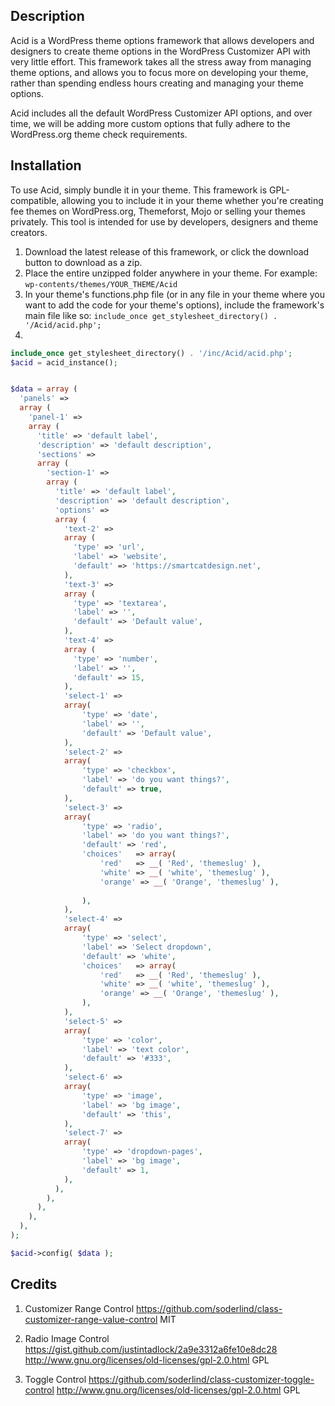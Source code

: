 ## Description ##
Acid is a WordPress theme options framework that allows developers and designers to create theme options in the WordPress Customizer API
with very little effort. This framework takes all the stress away from managing theme options, and allows you to focus more on developing your theme,
rather than spending endless hours creating and managing your theme options.

Acid includes all the default WordPress Customizer API options, and over time, we will be adding more custom options that fully adhere to the WordPress.org
theme check requirements. 

## Installation ##
To use Acid, simply bundle it in your theme. This framework is GPL-compatible, allowing you to include it in your theme whether you're creating fee themes on 
WordPress.org, Themeforst, Mojo or selling your themes privately. This tool is intended for use by developers, designers and theme creators.

1. Download the latest release of this framework, or click the download button to download as a zip.
2. Place the entire unzipped folder anywhere in your theme. For example:
```wp-contents/themes/YOUR_THEME/Acid```
3. In your theme's functions.php file (or in any file in your theme where you want to add the code for your theme's options), include the framework's main file like so:
```include_once get_stylesheet_directory() . '/Acid/acid.php';```
4. 
``` PHP
include_once get_stylesheet_directory() . '/inc/Acid/acid.php';
$acid = acid_instance();


$data = array (
  'panels' => 
  array (
    'panel-1' => 
    array (
      'title' => 'default label',
      'description' => 'default description',
      'sections' => 
      array (
        'section-1' => 
        array (
          'title' => 'default label',
          'description' => 'default description',
          'options' => 
          array (
            'text-2' => 
            array (
              'type' => 'url',
              'label' => 'website',
              'default' => 'https://smartcatdesign.net',
            ),
            'text-3' => 
            array (
              'type' => 'textarea',
              'label' => '',
              'default' => 'Default value',
            ),
            'text-4' => 
            array (
              'type' => 'number',
              'label' => '',
              'default' => 15,
            ),
            'select-1' => 
            array(
                'type' => 'date',
                'label' => '',
                'default' => 'Default value',                
            ),
            'select-2' => 
            array(
                'type' => 'checkbox',
                'label' => 'do you want things?',
                'default' => true,                
            ),
            'select-3' => 
            array(
                'type' => 'radio',
                'label' => 'do you want things?',
                'default' => 'red',
                'choices'   => array(
                    'red'   => __( 'Red', 'themeslug' ),
                    'white' => __( 'white', 'themeslug' ),
                    'orange' => __( 'Orange', 'themeslug' ),
                    
                ),
            ),
            'select-4' => 
            array(
                'type' => 'select',
                'label' => 'Select dropdown',
                'default' => 'white',
                'choices'   => array(
                    'red'   => __( 'Red', 'themeslug' ),
                    'white' => __( 'white', 'themeslug' ),
                    'orange' => __( 'Orange', 'themeslug' ),
                ),
            ),
            'select-5' => 
            array(
                'type' => 'color',
                'label' => 'text color',
                'default' => '#333',
            ),
            'select-6' => 
            array(
                'type' => 'image',
                'label' => 'bg image',
                'default' => 'this',
            ),
            'select-7' => 
            array(
                'type' => 'dropdown-pages',
                'label' => 'bg image',
                'default' => 1,
            ),
          ),
        ),
      ),
    ),
  ),
);

$acid->config( $data );
```
## Credits ##

1. Customizer Range Control 
    https://github.com/soderlind/class-customizer-range-value-control
    MIT

2. Radio Image Control
    https://gist.github.com/justintadlock/2a9e3312a6fe10e8dc28
    http://www.gnu.org/licenses/old-licenses/gpl-2.0.html
    GPL

3. Toggle Control
    https://github.com/soderlind/class-customizer-toggle-control
    http://www.gnu.org/licenses/old-licenses/gpl-2.0.html
    GPL


